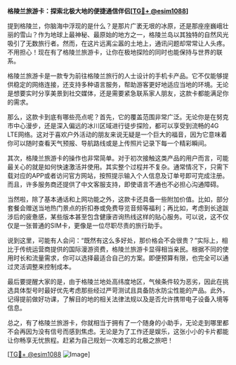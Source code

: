 **格陵兰旅游卡：探索北极大地的便捷通信伴侣[[TG💪+ @esim1088](https://t.me/s/esim1088)]**

提到格陵兰，你脑海中浮现的是什么？是那片广袤无垠的冰原，还是那座座巍峨壮丽的雪山？作为地球上最神秘、最原始的地方之一，格陵兰岛以其独特的自然风光吸引了无数旅行者。然而，在这片远离尘嚣的土地上，通讯问题却常常让人头疼。不用担心！现在有了格陵兰旅游卡，让你在极地探险的同时也能保持与世界的联系。

格陵兰旅游卡是一款专为前往格陵兰旅行的人士设计的手机卡产品。它不仅能够提供稳定的网络连接，还支持多种语言服务，帮助游客更好地适应当地的环境。无论是想要实时分享美景到社交媒体，还是需要紧急联系家人朋友，这款卡都能满足你的需求。

那么，这款卡到底有哪些亮点呢？首先，它的覆盖范围非常广泛。无论你是在努克市中心漫步，还是深入偏远的冰川区域进行徒步探险，都可以享受到流畅的4G LTE网络。这对于喜欢户外活动的朋友来说无疑是一个巨大的福音，因为它意味着你可以随时查看天气预报、导航路线或是上传照片记录下每一个精彩瞬间。

其次，格陵兰旅游卡的操作也非常简单。对于初次接触这类产品的用户而言，可能最关心的就是如何快速激活并使用。其实整个过程并不复杂。通常情况下，只需下载对应的APP或者访问官方网站，按照提示输入个人信息及订单号即可完成注册。而且，许多服务商还提供了中文客服支持，即使语言不通也不必担心沟通障碍。

当然啦，除了基本通话和上网功能之外，这款卡还具备一些附加价值。比如，部分套餐会赠送当地热门景点的折扣券或免费导览音频等福利；再比如，考虑到长途跋涉后的疲惫感，某些版本甚至包含健康咨询热线这样的贴心服务。可以说，这不仅仅是一张普通的SIM卡，更像是一位尽职尽责的旅行助手。

说到这里，可能有人会问：“既然有这么多好处，那价格会不会很贵？”实际上，相比于传统运营商提供的国际漫游资费，格陵兰旅游卡显得相当亲民。根据不同的使用时长和流量需求，你可以选择最适合自己的方案。即便预算有限，也完全可以通过灵活调整来控制成本。

最后要提醒大家的是，由于格陵兰地处高纬度地区，气候条件较为恶劣，因此在挑选具体型号时最好优先考虑那些经过严苛测试且具备防水防尘性能的产品。此外，记得提前做好功课，了解目的地的相关法律法规以及是否允许携带电子设备入境等信息。

总之，有了格陵兰旅游卡，你就相当于拥有了一个随身的小助手，无论走到哪里都不会再因为没有信号而感到焦虑。无论是为了工作还是娱乐，这张小小的卡片都能让你畅享无忧旅程。赶紧为自己规划一次难忘的北极之旅吧！

[[TG💪+ @esim1088](https://t.me/s/esim1088) ![Image](https://i.postimg.cc/4NQfJmqS/Snipaste-2025-05-13-00-14-12.png)]